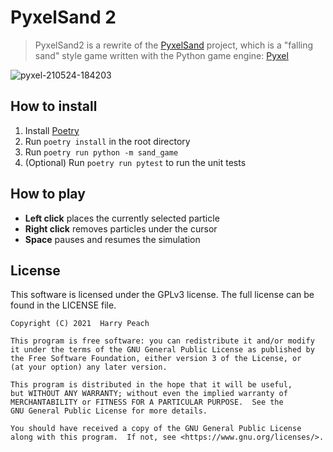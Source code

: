 # PyxelSand 2

> PyxelSand2 is a rewrite of the [PyxelSand](https://github.com/HarryPeach/PyxelSand) project, which is a "falling sand" style game written with the Python game engine: [Pyxel](https://github.com/kitao/pyxel)

![pyxel-210524-184203](https://user-images.githubusercontent.com/4750998/119386676-c7b16800-bcbf-11eb-9221-e9b1b868dfe1.gif)

## How to install
1. Install [Poetry](https://python-poetry.org/)
2. Run `poetry install` in the root directory
3. Run `poetry run python -m sand_game`
4. (Optional) Run `poetry run pytest` to run the unit tests

## How to play
- **Left click** places the currently selected particle
- **Right click** removes particles under the cursor
- **Space** pauses and resumes the simulation

## License

This software is licensed under the GPLv3 license. The full license can be found in the LICENSE file.

```
Copyright (C) 2021  Harry Peach

This program is free software: you can redistribute it and/or modify
it under the terms of the GNU General Public License as published by
the Free Software Foundation, either version 3 of the License, or
(at your option) any later version.

This program is distributed in the hope that it will be useful,
but WITHOUT ANY WARRANTY; without even the implied warranty of
MERCHANTABILITY or FITNESS FOR A PARTICULAR PURPOSE.  See the
GNU General Public License for more details.

You should have received a copy of the GNU General Public License
along with this program.  If not, see <https://www.gnu.org/licenses/>.
```